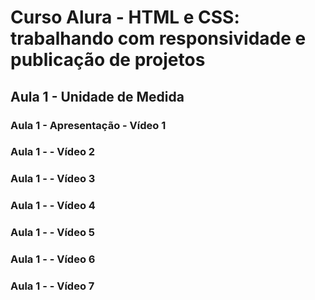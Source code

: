 # Curso Alura - HTML e CSS: trabalhando com responsividade e publicação de projetos

## Aula 1 - Unidade de Medida

### Aula 1 - Apresentação - Vídeo 1
### Aula 1 -  - Vídeo 2
### Aula 1 -  - Vídeo 3
### Aula 1 -  - Vídeo 4
### Aula 1 -  - Vídeo 5
### Aula 1 -  - Vídeo 6
### Aula 1 -  - Vídeo 7
